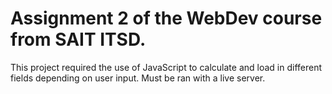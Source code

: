 # Assignment 2 of the WebDev course from SAIT ITSD.

This project required the use of JavaScript to calculate and load in different fields depending on user input.
Must be ran with a live server.
